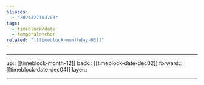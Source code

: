 ```yaml
---
aliases:
  - "2024327113703"
tags:
  - timeblock/date
  - temporalanchor
related: "[[timeblock-monthday-03]]"
---
```




***

up:: [[timeblock-month-12]]
back:: [[timeblock-date-dec02]]
forward:: [[timeblock-date-dec04]]
layer:: 

***

